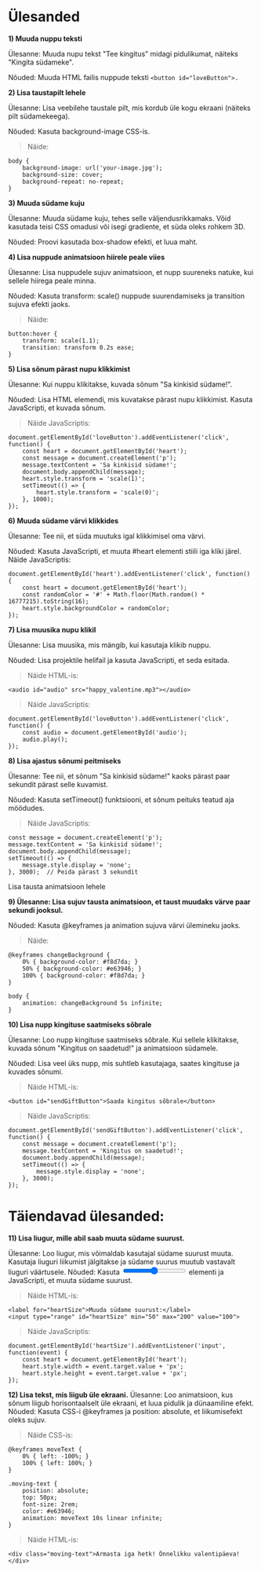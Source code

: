 # Ülesanded
**1) Muuda nuppu teksti**

Ülesanne: Muuda nupu tekst "Tee kingitus" midagi pidulikumat, näiteks "Kingita südameke".

Nõuded: Muuda HTML failis nuppude teksti ```<button id="loveButton">.```

**2) Lisa taustapilt lehele**

Ülesanne: Lisa veebilehe taustale pilt, mis kordub üle kogu ekraani (näiteks pilt südamekeega).

Nõuded: Kasuta background-image CSS-is. 
> Näide:
```
body {
    background-image: url('your-image.jpg');
    background-size: cover;
    background-repeat: no-repeat;
}
```
**3) Muuda südame kuju** 

Ülesanne: Muuda südame kuju, tehes selle väljendusrikkamaks. Võid kasutada teisi CSS omadusi või isegi gradiente, et süda oleks rohkem 3D.

Nõuded: Proovi kasutada box-shadow efekti, et luua maht.

**4) Lisa nuppude animatsioon hiirele peale viies** 

Ülesanne: Lisa nuppudele sujuv animatsioon, et nupp suureneks natuke, kui sellele hiirega peale minna.

Nõuded: Kasuta transform: scale() nuppude suurendamiseks ja transition sujuva efekti jaoks. 
> Näide:
```
button:hover {
    transform: scale(1.1);
    transition: transform 0.2s ease;
}
```
**5) Lisa sõnum pärast nupu klikkimist**

Ülesanne: Kui nuppu klikitakse, kuvada sõnum "Sa kinkisid südame!".

Nõuded: Lisa HTML elemendi, mis kuvatakse pärast nupu klikkimist. Kasuta JavaScripti, et kuvada sõnum. 
> Näide JavaScriptis:
```
document.getElementById('loveButton').addEventListener('click', function() {
    const heart = document.getElementById('heart');
    const message = document.createElement('p');
    message.textContent = 'Sa kinkisid südame!';
    document.body.appendChild(message);
    heart.style.transform = 'scale(1)';
    setTimeout(() => {
        heart.style.transform = 'scale(0)';
    }, 1000);
});
```
**6) Muuda südame värvi klikkides**

Ülesanne: Tee nii, et süda muutuks igal klikkimisel oma värvi.

Nõuded: Kasuta JavaScripti, et muuta #heart elementi stiili iga kliki järel. Näide JavaScriptis:
```
document.getElementById('heart').addEventListener('click', function() {
    const heart = document.getElementById('heart');
    const randomColor = '#' + Math.floor(Math.random() * 16777215).toString(16);
    heart.style.backgroundColor = randomColor;
});
```
**7) Lisa muusika nupu klikil**

Ülesanne: Lisa muusika, mis mängib, kui kasutaja klikib nuppu.

Nõuded: Lisa projektile helifail ja kasuta JavaScripti, et seda esitada. 
> Näide HTML-is:
```
<audio id="audio" src="happy_valentine.mp3"></audio>
```
> Näide JavaScriptis:
```
document.getElementById('loveButton').addEventListener('click', function() {
    const audio = document.getElementById('audio');
    audio.play();
});
```
**8) Lisa ajastus sõnumi peitmiseks**

Ülesanne: Tee nii, et sõnum "Sa kinkisid südame!" kaoks pärast paar sekundit pärast selle kuvamist.

Nõuded: Kasuta setTimeout() funktsiooni, et sõnum peituks teatud aja möödudes. 
>Näide JavaScriptis:
```
const message = document.createElement('p');
message.textContent = 'Sa kinkisid südame!';
document.body.appendChild(message);
setTimeout(() => {
    message.style.display = 'none';
}, 3000);  // Peida pärast 3 sekundit
```
Lisa tausta animatsioon lehele

**9) Ülesanne: Lisa sujuv tausta animatsioon, et taust muudaks värve paar sekundi jooksul.**

Nõuded: Kasuta @keyframes ja animation sujuva värvi ülemineku jaoks. 
>Näide:
```
@keyframes changeBackground {
    0% { background-color: #f8d7da; }
    50% { background-color: #e63946; }
    100% { background-color: #f8d7da; }
}

body {
    animation: changeBackground 5s infinite;
}
```
**10) Lisa nupp kingituse saatmiseks sõbrale**

Ülesanne: Loo nupp kingituse saatmiseks sõbrale. Kui sellele klikitakse, kuvada sõnum "Kingitus on saadetud!" ja animatsioon südamele.

Nõuded: Lisa veel üks nupp, mis suhtleb kasutajaga, saates kingituse ja kuvades sõnumi. 
> Näide HTML-is:

```
<button id="sendGiftButton">Saada kingitus sõbrale</button>
```
>Näide JavaScriptis:
```
document.getElementById('sendGiftButton').addEventListener('click', function() {
    const message = document.createElement('p');
    message.textContent = 'Kingitus on saadetud!';
    document.body.appendChild(message);
    setTimeout(() => {
        message.style.display = 'none';
    }, 3000);
});
```
#  Täiendavad ülesanded:
**11) Lisa liugur, mille abil saab muuta südame suurust.**

 Ülesanne: Loo liugur, mis võimaldab kasutajal südame suurust muuta. Kasutaja liuguri liikumist jälgitakse ja südame suurus muutub vastavalt liuguri väärtusele.
    Nõuded: Kasuta <input type="range"> elementi ja JavaScripti, et muuta südame suurust.
    
>Näide HTML-is:
   
```
<label for="heartSize">Muuda südame suurust:</label>
<input type="range" id="heartSize" min="50" max="200" value="100">
```
>Näide JavaScriptis:
```
document.getElementById('heartSize').addEventListener('input', function(event) {
    const heart = document.getElementById('heart');
    heart.style.width = event.target.value + 'px';
    heart.style.height = event.target.value + 'px';
});
```
**12) Lisa tekst, mis liigub üle ekraani.**
Ülesanne: Loo animatsioon, kus sõnum liigub horisontaalselt üle ekraani, et luua pidulik ja dünaamiline efekt.
Nõuded: Kasuta CSS-i @keyframes ja position: absolute, et liikumisefekt oleks sujuv.

>Näide CSS-is:
```
@keyframes moveText {
    0% { left: -100%; }
    100% { left: 100%; }
}

.moving-text {
    position: absolute;
    top: 50px;
    font-size: 2rem;
    color: #e63946;
    animation: moveText 10s linear infinite;
}

```
>Näide HTML-is:
```
<div class="moving-text">Armasta iga hetk! Õnnelikku valentipäeva!</div>
```
